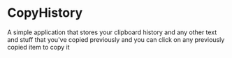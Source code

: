 # CopyHistory

A simple application that stores your clipboard history and any other text and stuff that you've copied previously and you can click on any previously copied item to
copy it
